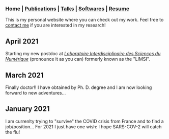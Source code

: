 ### Home | [Publications](/publications) | [Talks](/talks) | [Softwares](/softwares) | [Resume](/resume)

This is my personal website where you can check out my work. Feel free
to [contact me](mailto:lucas.ondel@gmail.com) if you are
interested in my research!

## April 2021

Starting my new postdoc at
*[Laboratoire Interdisciplinaire des Sciences du Numérique](https://www.lisn.upsaclay.fr/)*
(pronounce it as you can) formerly known as the "LIMSI".

## March 2021

Finally doctor!! I have obtained by Ph. D. degree and I am now looking
forward to new adventures...


## January 2021

I am currenlty trying to "survive" the COVID crisis from France and to
find a job/position... For 2021 I just have one wish: I hope SARS-COV-2
will catch the flu!
